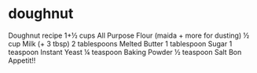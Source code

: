 # doughnut
Doughnut recipe
1+½ cups	All Purpose Flour (maida + more for dusting)
½ cup	Milk (+ 3 tbsp)
2 tablespoons	Melted Butter
1 tablespoon	Sugar
1 teaspoon	Instant Yeast
¼ teaspoon	Baking Powder
½ teaspoon	Salt
Bon Appetit!!
